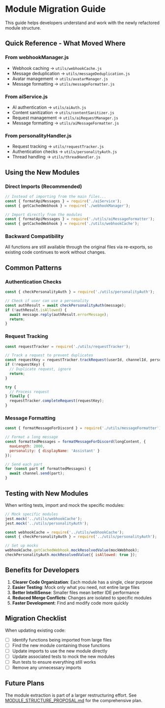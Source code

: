 # Module Migration Guide

This guide helps developers understand and work with the newly refactored module structure.

## Quick Reference - What Moved Where

### From webhookManager.js
- Webhook caching → `utils/webhookCache.js`
- Message deduplication → `utils/messageDeduplication.js`
- Avatar management → `utils/avatarManager.js`
- Message formatting → `utils/messageFormatter.js`

### From aiService.js
- AI authentication → `utils/aiAuth.js`
- Content sanitization → `utils/contentSanitizer.js`
- Request management → `utils/aiRequestManager.js`
- Message formatting → `utils/aiMessageFormatter.js`

### From personalityHandler.js
- Request tracking → `utils/requestTracker.js`
- Authentication checks → `utils/personalityAuth.js`
- Thread handling → `utils/threadHandler.js`

## Using the New Modules

### Direct Imports (Recommended)

```javascript
// Instead of importing from the main files...
const { formatApiMessages } = require('./aiService');
const { getCachedWebhook } = require('./webhookManager');

// Import directly from the modules
const { formatApiMessages } = require('./utils/aiMessageFormatter');
const { getCachedWebhook } = require('./utils/webhookCache');
```

### Backward Compatibility

All functions are still available through the original files via re-exports, so existing code continues to work without changes.

## Common Patterns

### Authentication Checks

```javascript
const { checkPersonalityAuth } = require('./utils/personalityAuth');

// Check if user can use a personality
const authResult = await checkPersonalityAuth(message);
if (!authResult.isAllowed) {
  await message.reply(authResult.errorMessage);
  return;
}
```

### Request Tracking

```javascript
const requestTracker = require('./utils/requestTracker');

// Track a request to prevent duplicates
const requestKey = requestTracker.trackRequest(userId, channelId, personalityName);
if (!requestKey) {
  // Duplicate request, ignore
  return;
}

try {
  // Process request
} finally {
  requestTracker.completeRequest(requestKey);
}
```

### Message Formatting

```javascript
const { formatMessageForDiscord } = require('./utils/messageFormatter');

// Format a long message
const formattedMessages = formatMessageForDiscord(longContent, {
  maxLength: 2000,
  personality: { displayName: 'Assistant' }
});

// Send each part
for (const part of formattedMessages) {
  await channel.send(part);
}
```

## Testing with New Modules

When writing tests, import and mock the specific modules:

```javascript
// Mock specific modules
jest.mock('../utils/webhookCache');
jest.mock('../utils/personalityAuth');

const webhookCache = require('../utils/webhookCache');
const { checkPersonalityAuth } = require('../utils/personalityAuth');

// Set up mocks
webhookCache.getCachedWebhook.mockResolvedValue(mockWebhook);
checkPersonalityAuth.mockResolvedValue({ isAllowed: true });
```

## Benefits for Developers

1. **Clearer Code Organization**: Each module has a single, clear purpose
2. **Easier Testing**: Mock only what you need, not entire large files
3. **Better IntelliSense**: Smaller files mean better IDE performance
4. **Reduced Merge Conflicts**: Changes are isolated to specific modules
5. **Faster Development**: Find and modify code more quickly

## Migration Checklist

When updating existing code:

- [ ] Identify functions being imported from large files
- [ ] Find the new module containing those functions
- [ ] Update imports to use the new module directly
- [ ] Update associated tests to mock the new modules
- [ ] Run tests to ensure everything still works
- [ ] Remove any unnecessary imports

## Future Plans

The module extraction is part of a larger restructuring effort. See [MODULE_STRUCTURE_PROPOSAL.md](MODULE_STRUCTURE_PROPOSAL.md) for the comprehensive plan.